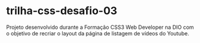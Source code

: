 # trilha-css-desafio-03
Projeto desenvolvido durante a Formação CSS3 Web Developer na DIO com o objetivo de recriar o layout da página de listagem de vídeos do Youtube.
